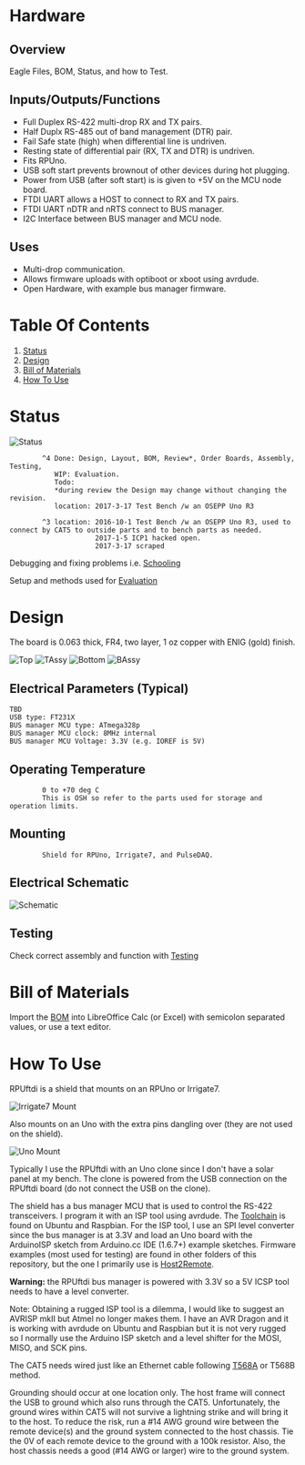 # Hardware

## Overview

Eagle Files, BOM, Status, and how to Test.


## Inputs/Outputs/Functions

* Full Duplex RS-422 multi-drop RX and TX pairs.
* Half Duplx RS-485 out of band management (DTR) pair.
* Fail Safe state (high) when differential line is undriven.
* Resting state of differential pair (RX, TX and DTR) is undriven.
* Fits RPUno.
* USB soft start prevents brownout of other devices during hot plugging.
* Power from USB (after soft start) is is given to +5V on the MCU node board.
* FTDI UART allows a HOST to connect to RX and TX pairs.
* FTDI UART nDTR and nRTS connect to BUS manager.
* I2C Interface between BUS manager and MCU node.

## Uses

* Multi-drop communication.
* Allows firmware uploads with optiboot or xboot using avrdude.
* Open Hardware, with example bus manager firmware.


# Table Of Contents

1. [Status](#status)
2. [Design](#design)
3. [Bill of Materials](#bill-of-materials)
4. [How To Use](#how-to-use)


# Status

![Status](./status_icon.png "RPUftdi Status")

```
        ^4 Done: Design, Layout, BOM, Review*, Order Boards, Assembly, Testing,
           WIP: Evaluation.
           Todo:  
           *during review the Design may change without changing the revision.
           location: 2017-3-17 Test Bench /w an OSEPP Uno R3

        ^3 location: 2016-10-1 Test Bench /w an OSEPP Uno R3, used to connect by CAT5 to outside parts and to bench parts as needed.
                     2017-1-5 ICP1 hacked open.
                     2017-3-17 scraped
```

Debugging and fixing problems i.e. [Schooling](./Schooling/)

Setup and methods used for [Evaluation](./Evaluation/)


# Design

The board is 0.063 thick, FR4, two layer, 1 oz copper with ENIG (gold) finish.

![Top](./Documents/14145,Top.png "RPUno Top")
![TAssy](./Documents/14145,TAssy.jpg "RPUno Top Assy")
![Bottom](./Documents/14145,Bottom.png "RPUno Bottom")
![BAssy](./Documents/14145,BAssy.jpg "RPUno Bottom Assy")

## Electrical Parameters (Typical)

```
TBD
USB type: FT231X
BUS manager MCU type: ATmega328p
BUS manager MCU clock: 8MHz internal
BUS manager MCU Voltage: 3.3V (e.g. IOREF is 5V)
```

## Operating Temperature

```
        0 to +70 deg C
        This is OSH so refer to the parts used for storage and operation limits.
```

## Mounting

```
        Shield for RPUno, Irrigate7, and PulseDAQ.
```

## Electrical Schematic

![Schematic](./Documents/14145,Schematic.png "RPUftdi Schematic")

## Testing

Check correct assembly and function with [Testing](./Testing/)



# Bill of Materials

Import the [BOM](./Design/14145,BOM.csv) into LibreOffice Calc (or Excel) with semicolon separated values, or use a text editor.


# How To Use

RPUftdi is a shield that mounts on an RPUno or Irrigate7.

![Irrigate7 Mount](./Evaluation/14145^3_OnIrrigate7.jpg "Irrigate7 Mount")

Also mounts on an Uno with the extra pins dangling over (they are not used on the shield). 

![Uno Mount](./Evaluation/14145^4_OnUno.jpg "Uno Mount")

Typically I use the RPUftdi with an Uno clone since I don't have a solar panel at my bench. The clone is powered from the USB connection on the RPUftdi board (do not connect the USB on the clone).

The shield has a bus manager MCU that is used to control the RS-422 transceivers. I program it with an ISP tool using avrdude. The [Toolchain] is found on Ubuntu and Raspbian. For the ISP tool, I use an SPI level converter since the bus manager is at 3.3V and load an Uno board with the ArduinoISP sketch from Arduino.cc IDE (1.6.7+) example sketches. Firmware examples (most used for testing) are found in other folders of this repository, but the one I primarily use is [Host2Remote].

[Toolchain]: https://github.com/epccs/RPUftdi#avr-toolchain
[Host2Remote]: https://github.com/epccs/RPUftdi/tree/master/Host2Remote

__Warning:__ the RPUftdi bus manager is powered with 3.3V so a 5V  ICSP tool needs to have a level converter.

Note: Obtaining a rugged ISP tool is a dilemma, I would like to suggest an AVRISP mkII but Atmel no longer makes them. I have an AVR Dragon and it is working with avrdude on Ubuntu and Raspbian but it is not very rugged so I normally use the Arduino ISP sketch and a level shifter for the MOSI, MISO, and SCK pins.

The CAT5 needs wired just like an Ethernet cable following [T568A] or T568B method. 

[T568A]: https://en.wikipedia.org/wiki/Category_5_cable

Grounding should occur at one location only. The host frame will connect the USB to ground which also runs through the CAT5. Unfortunately, the ground wires within CAT5 will not survive a lightning strike and will bring it to the host. To reduce the risk, run a #14 AWG ground wire between the remote device(s) and the ground system connected to the host chassis. Tie the 0V of each remote device to the ground with a 100k resistor. Also, the host chassis needs a good (#14 AWG or larger) wire to the ground system.
